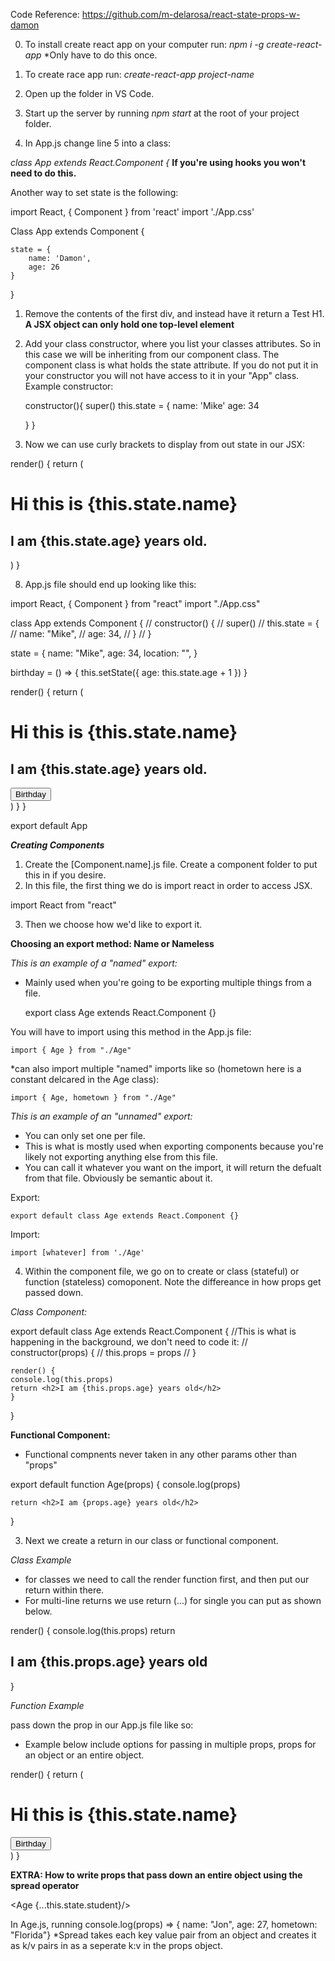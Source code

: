 Code Reference: https://github.com/m-delarosa/react-state-props-w-damon

0. To install create react app on your computer run: _npm i -g create-react-app_
   \*Only have to do this once.

1. To create race app run: _create-react-app project-name_
2. Open up the folder in VS Code.
3. Start up the server by running _npm start_ at the root of your project folder.
4. In App.js change line 5 into a class:

_class App extends React.Component {_
**If you're using hooks you won't need to do this.**

Another way to set state is the following:

import React, { Component } from 'react'
import './App.css'

Class App extends Component {

    state = {
        name: 'Damon',
        age: 26
    }

}

1. Remove the contents of the first div, and instead have it return a Test H1.
   **A JSX object can only hold one top-level element**

2. Add your class constructor, where you list your classes attributes. So in
   this case we will be inheriting from our component class. The component class
   is what holds the state attribute. If you do not put it in your constructor
   you will not have access to it in your "App" class. Example constructor:

   constructor(){
   super()
   this.state = {
   name: 'Mike'
   age: 34

   }
   }

3. Now we can use curly brackets to display from out state in our JSX:

render() {
return (

<div className="App">
<h1>Hi this is {this.state.name}</h1>
<h2>I am {this.state.age} years old.</h2>
</div>
)
}

8. App.js file should end up looking like this:

import React, { Component } from "react"
import "./App.css"

class App extends Component {
// constructor() {
// super()
// this.state = {
// name: "Mike",
// age: 34,
// }
// }

state = {
name: "Mike",
age: 34,
location: "",
}

birthday = () => {
this.setState({ age: this.state.age + 1 })
}

render() {
return (

<div className="App">
<h1>Hi this is {this.state.name}</h1>
<h2>I am {this.state.age} years old.</h2>
<button onClick={this.birthday}>Birthday</button>
</div>
)
}
}

export default App

**_Creating Components_**

1. Create the [Component.name].js file. Create a component folder to put this in
   if you desire.
2. In this file, the first thing we do is import react in order to access JSX.

import React from "react"

3. Then we choose how we'd like to export it.

**Choosing an export method: Name or Nameless**

_This is an example of a "named" export:_

- Mainly used when you're going to be exporting multiple things from a file.

  export class Age extends React.Component {}

You will have to import using this method in the App.js file:

    import { Age } from "./Age"

\*can also import multiple "named" imports like so (hometown here is a constant
delcared in the Age class):

    import { Age, hometown } from "./Age"

_This is an example of an "unnamed" export:_

- You can only set one per file.
- This is what is mostly used when exporting components because you're likely
  not exporting anything else from this file.
- You can call it whatever you want on the import, it will return the defualt
  from that file. Obviously be semantic about it.

Export:

    export default class Age extends React.Component {}

Import:

    import [whatever] from './Age'

4. Within the component file, we go on to create or class (stateful) or function (stateless)
   comoponent. Note the differeance in how props get passed down.

_Class Component:_

export default class Age extends React.Component {
//This is what is happening in the background, we don't need to code it:
// constructor(props) {
// this.props = props
// }

    render() {
    console.log(this.props)
    return <h2>I am {this.props.age} years old</h2>
    }

}

**Functional Component:**

- Functional compnents never taken in any other params other than "props"

export default function Age(props) {
console.log(props)

    return <h2>I am {props.age} years old</h2>

}

3. Next we create a return in our class or functional component.

_Class Example_

- for classes we need to call the render function first, and then put our return
  within there.
- For multi-line returns we use return (...) for single you can put as shown below.

render() {
console.log(this.props)
return <h2>I am {this.props.age} years old</h2>
}

_Function Example_

pass down the prop in our App.js file like so:

- Example below include options for passing in multiple props, props for an
  object or an entire object.

render() {
return (

<div className="App">
<h1>Hi this is {this.state.name}</h1>
<Age
          age={this.state.age}
          name={this.state.name}
          active={true}
          friendAge={this.state.friend.age}
        />
<button onClick={this.birthday}>Birthday</button>
</div>
)
}

**EXTRA: How to write props that pass down an entire object using the spread
operator**

<Age {...this.state.student}/>

In Age.js, running console.log(props) => { name: "Jon", age: 27, hometown:
"Florida"}
\*Spread takes each key value pair from an object and creates it as k/v pairs in
as a seperate k:v in the props object.
